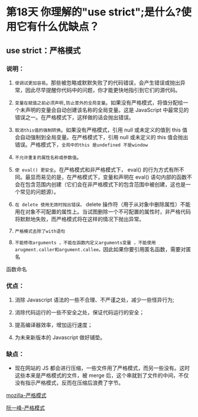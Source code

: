 # 第18天 你理解的"use strict";是什么?使用它有什么优缺点？


## use strict：严格模式

### 说明：

1. `使调试更加容易`。那些被忽略或默默失败了的代码错误，会产生错误或抛出异常，因此尽早提醒你代码中的问题，你才能更快地指引到它们的源代码。

2. `变量在赋值之前必须声明,防止意外的全局变量`。如果没有严格模式，将值分配给一个未声明的变量会自动创建该名称的全局变量。这是 JavaScript 中最常见的错误之一。在严格模式下，这样做的话会抛出错误。

3. `取消this值的强制转换`。如果没有严格模式，引用 null 或未定义的值到 this 值会自动强制到全局变量。在严格模式下，引用 null 或未定义的 this 值会抛出错误。严格模式下，`全局中的this 是undefined 不是window`

4. `不允许重复的属性名称或参数值`。

5. `使 eval() 更安全`。在严格模式和非严格模式下， eval() 的行为方式有所不同。最显而易见的是，在严格模式下，变量和声明在 eval() 语句内部的函数不会在包含范围内创建（它们会在非严格模式下的包含范围中被创建，这也是一个常见的问题源）。

6. `在 delete 使用无效时抛出错误。` delete 操作符（用于从对象中删除属性）不能用在对象不可配置的属性上。当试图删除一个不可配置的属性时，非严格代码将默默地失败，而严格模式将在这样的情况下抛出异常。

7. `严格模式去除了with语句`

8. `不能修改arguments ，不能在函数内定义arguments变量 ，不能使用arugment.caller和argument.callee。`因此如果你要引用匿名函数，需要对匿名

函数命名

### 优点：

1. 消除 Javascript 语法的一些不合理、不严谨之处，减少一些怪异行为;

2. 消除代码运行的一些不安全之处，保证代码运行的安全；

3. 提高编译器效率，增加运行速度；

4. 为未来新版本的 Javascript 做好铺垫。

### 缺点：

* 现在网站的 JS 都会进行压缩，一些文件用了严格模式，而另一些没有。这时这些本来是严格模式的文件，被 merge 后，这个串就到了文件的中间，不仅没有指示严格模式，反而在压缩后浪费了字节。

[mozilla-严格模式](/mozillajs/reference/strictMode.md)

[阮一峰-严格模式](http://www.ruanyifeng.com/blog/2013/01/javascript_strict_mode.html)